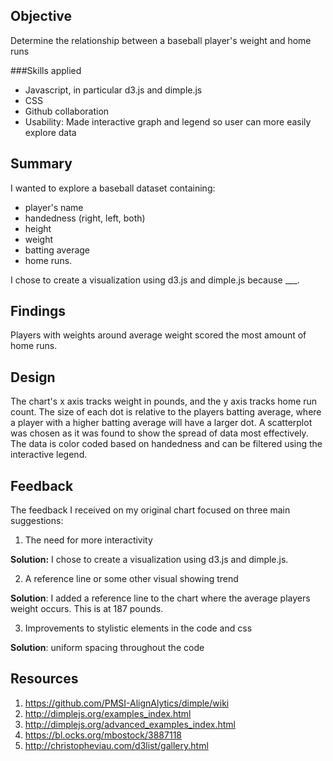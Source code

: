 ## Objective

Determine the relationship between a baseball player's weight and home runs

###Skills applied

- Javascript, in particular d3.js and dimple.js
- CSS
- Github collaboration
- Usability: Made interactive graph and legend so user can more easily explore data

## Summary

I wanted to explore a baseball dataset containing:

- player's name
- handedness (right, left, both)
- height
- weight
- batting average
- home runs. 

I chose to create a visualization using d3.js and dimple.js because ___.

## Findings

Players with weights around average weight scored the most amount of home runs.

## Design

The chart's x axis tracks weight in pounds, and the y axis tracks home run count. The size of each dot is relative to the players batting average, where a player with a higher batting average will have a larger dot. A scatterplot was chosen as it was found to show the spread of data most effectively. The data is color coded based on handedness and can be filtered using the interactive legend. 

## Feedback

The feedback I received on my original chart focused on three main suggestions:

1) The need for more interactivity

__Solution:__ I chose to create a visualization using d3.js and dimple.js.

2) A reference line or some other visual showing trend

__Solution__: I added a reference line to the chart where the average players weight occurs. This is at 187 pounds.

3) Improvements to stylistic elements in the code and css

__Solution__: uniform spacing throughout the code

## Resources

1) https://github.com/PMSI-AlignAlytics/dimple/wiki
2) http://dimplejs.org/examples_index.html
3) http://dimplejs.org/advanced_examples_index.html
4) https://bl.ocks.org/mbostock/3887118
5) http://christopheviau.com/d3list/gallery.html
